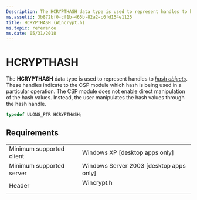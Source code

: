 ```yaml
---
Description: The HCRYPTHASH data type is used to represent handles to hash objects.
ms.assetid: 3b872bf0-cf1b-465b-82a2-c6fd154e1125
title: HCRYPTHASH (Wincrypt.h)
ms.topic: reference
ms.date: 05/31/2018
---
```


# HCRYPTHASH

The **HCRYPTHASH** data type is used to represent handles to [*hash objects*](../secgloss/h-gly.md). These handles indicate to the CSP module which hash is being used in a particular operation. The CSP module does not enable direct manipulation of the hash values. Instead, the user manipulates the hash values through the hash handle.


```C++
typedef ULONG_PTR HCRYPTHASH;
```



## Requirements



|                                     |                                                                                       |
|-------------------------------------|---------------------------------------------------------------------------------------|
| Minimum supported client<br/> | Windows XP \[desktop apps only\]<br/>                                           |
| Minimum supported server<br/> | Windows Server 2003 \[desktop apps only\]<br/>                                  |
| Header<br/>                   | <dl> <dt>Wincrypt.h</dt> </dl> |



 

 
